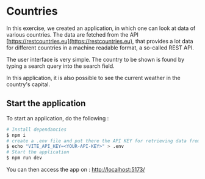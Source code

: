 # Countries

In this exercise, we created an application, in which one can look at data of various countries. The data are fetched from the API [https://restcountries.eu](https://restcountries.eu), that provides a lot data for different countries in a machine readable format, a so-called REST API.

The user interface is very simple. The country to be shown is found by typing a search query into the search field.

In this application, it is also possible to see the current weather in the country's capital.

## Start the application

To start an application, do the following :

```bash
# Install dependancies
$ npm i
# create a .env file and put there the API KEY for retrieving data from https://weatherstack.com/
$ echo "VITE_API_KEY=<YOUR-API-KEY>" > .env
# Start the application
$ npm run dev
```

You can then access the app on : [http://localhost:5173/](http://localhost:5173/)